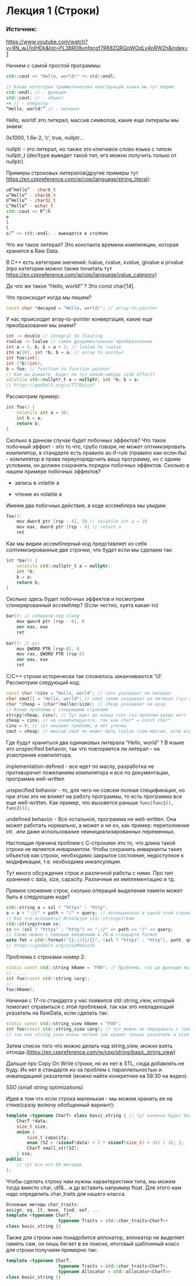 # Лекция 1 (Строки) 
### Источник:
https://www.youtube.com/watch?v=9N_wJ7oIHDk&list=PL3BR09unfgcgf7R88ZQRQqWOdLy4pRW2h&index=1

Начнем с самой простой программы:

```cpp
std::cout << "Hello, world!" << std::endl;

// Какие категории грамматических конструкций языка мы тут видим:
std::endl; // - функция
std::cout; // - объект
<< // - оператор
“Hello, world!” // - литерал
```

Hello, world! это литерал, массив символов, какие еще литералы мы знаем:

0x1000, 1.6e-2, ‘c’, true, nullptr…

nullptr - это литерал, но также это ключевое слово языка с типом nullptr_t (decltype выведет такой тип, его можно получить только от nullptr).

Примеры строковых литералов(другие примеры тут https://en.cppreference.com/w/cpp/language/string_literal):

```cpp
u8”Hello” - char8_t
u”Hello” - char16_t
U”Hello” - char32_t
L”Hello” - wchar_t
std::cout << R”(h
e
l
l
o)” << std::endl; - выведется в столбик
```

Что же такое литерал? Это константа времени компиляции, которая хранится в Raw Data.

В C++ есть категории значений: lvalue, rvalue, xvalue, glvalue и prvalue (про категории можно также почитать тут https://en.cppreference.com/w/cpp/language/value_category)

Дк что же такое “Hello, world!” ? Это const char[14].

Что происходит когда мы пишем? 

```cpp
const char *decayed = "Hello, world!"; // array-to-pointer
```

У нас происходит array-to-pointer конвертация, какие еще преобразования мы знаем?

```cpp
int -> double // integral to floating
rvalue -> lvalue // самое фундаментальное преобразование
int a = 5, b; b = a + 2; // lvalue to rvalue
itn a[10], int *b; b = a; // array to pointer
int foo(int);
int (*b)(int);
b = foo; // function to function pointer
// Как вы думаете, будет ли тут какой-нибудь side effect?
volatile std::nullptr_t a = nullptr; int *b; b = a;
// https://godbolt.org/z/TT7Ebjczf
```

Рассмотрим пример:

```cpp
int foo() {
	volatile int a = 10;
	int b = a;
	return b;
}
```

Сколько в данном случае будет побочных эффектов? Что такое побочный эффект - это то что, грубо говоря, не может оптимизировать компилятор, в стандарте есть правило as-if-rule (правило как-если-бы) - компилятор в праве переупорядочить вашу программу, но с одним условием, он должен сохранять порядок побочных эффектов. Сколько в нашем примере побочных эффектов? 

 - запись в volatile a

 - чтение из volatile a

Имеем два побочных действия, в коде ассемблера мы увидим:

```cpp
foo():
	mov dword ptr [rsp - 4], 10 // volatile int a = 10
	mov eax, dword ptr [rsp - 4] // return a
	ret
```

Как мы видим ассемблерный код представляет из себя соптимизированные две строчки, что будет если мы сделаем так:

```cpp
int *bar() {
	volatile std::nullptr_t a = nullptr;
	int *b;
	b = a;
	return b;
}
```

Сколько здесь будет побочных эффектов и посмотрим сгенерированный ассемблер? (Если честно, хуета какая-то)

```cpp
bar(): // собирали под clang
	mov qword ptr [rsp - 8], 0
	xor eax, eax
	ret
	
bar(): // gcc
	mov QWORD PTR [rsp-8], 0
	mov rax, QWORD PTR [rsp-8]
	xor eax, eax
	ret
```

C/C++ строки исторически так сложилось заканчиваются ‘\0’. Рассмотрим следующий код:

```cpp
const char *cinv = "Hello, world"; // cinv указывает на литерал
char cmut[] = "Hello, world"; // cmut также указывает на литерал (тут скрыто копирование в стек)
char *cheap = (char*)malloc(size); // cheap указывает на кучу
// Какие проблемы с следующими строками
strcpy(cheap, cinv); // Тут идет до конца cinv (но проблем вроде нет)
cheap = cinv; // не скомпилируется, так как char* = const char*
cinv = 0; // тут никаких проблем, и нет утечки
cmut = cheap; // массив cmut не может быть lvalue (сам массив, если играть с указателем - ок)
```

Где будут храниться два одинаковых литерала “Hello, world” ? В языке это unspecified behavior, так что повторяется ли литерал - на усмотрение компилятора.

implementation-defined - все идет по маслу, разработка не противоречит пожеланиям компилятора и все по документации, программа well-written 

unspecified behavior - то, для чего не совсем полная спецификация, но при этом это не влияет на работу программы, то есть программа все еще well-written. Как пример, что вызовется раньше `func(func1(), func2());`

undefined behavior - Все остальное, программа не well-written. Она может работать нормально, а может и не оч, как пример: переполнение int . или даже использование неинициализированных переменных.

Настоящая причина проблем с С-строками это то, что длина такой строки не является инвариантом. Чтобы сохранить инварианты таких объектов как строки, необходимо закрытое состояние, недоступное к модификации, т.е. необходима инкапсуляция. 

Тут много обсуждения строк и различной работы с ними. Про тип хранения с data, size, capacity. Различные их имплементацию и тд.

Прямое сложение строк, сколько операций выделения памяти может быть в следующем коде?

```cpp
std::string a = ssl ? "https" : "http";
a = a + "://" + path + "/" + query; // потенциально в одной этой строке 4 выделения памяти
// Как это исправить? Используя std::stringstream
std::stringstream ss;
ss << (ssl ? "https" : "http") << "://" << path << "/" << query;
// Также можно с помощью введенным в 20-м стандарте format
auto fmt = std::format("{}://{}/{}", (ssl ? "https" : "http"), path, query);
// https://godbolt.org/z/GzMh6osYG
```

Проблема с строками номер 2:

```cpp
static const std::string kName = "FOO"; // Проблема, что до функции main мы уже выделяем память
// .....
int foo(const std::string &arg);
// .....
foo(kName);
```

Начиная с 17-го стандарта у нас появился std::string_view, который помогает справиться с этой проблемой, так как это невладеющий указатель на RawData, если сделать так:

```cpp
static const std::string_view kName = "FOO";
int foo(const std::string_view &arg); // тут можно не передавать с таким количеством спецификаторов
// так как string_view очень легкий (он хранит только указатель и size
```

Затем список того что можно делать над string_view, можно взять отсюда (https://en.cppreference.com/w/cpp/string/basic_string_view)

Дальше про Copy On Write строки, но их нет в STL, сюда добавлять не буду. Их нет в стандарте из-за проблем с параллельностью и инвалидацией указателей (можно найти конкретнее на 59:30 на видео).

SSO (small string optimizations)

Идея в том что если строка маленькая - мы можем хранить ее на стеке(сразу включу обобщенный вариант):

```cpp
template <typename CharT> class basic_string { // тут конечно будет больше параметров
	CharT *data;
	size_t size;
	union {
		size_t capacity;
		enum {SZ = (sizeof(data) + 2 * sizeof(size_t) + 31) / 32; };
		CharT small_str[SZ];
	} sso;
public:
	// тут все его 89 методов
};
```

Чтобы сделать строку нам нужны характеристики типа, мы можем тогда вместо char, utf8… и др вставить например float. Для этого нам надо определить char_traits для нашего класса.

```cpp
Основные методы char_traits:
assign, eq, lt, move, find, eof, ...
template <typename CharT,
					typename Traits = std::char_traits<CharT>>
class basic_string {}
```

Также для строки нам понадобится аллокатор, аллокатор не выделяет память сам, он лишь бегает в ее поиске, итоговый шаблонный класс для строки получаем примерно так:

```cpp
template <typename CharT,
					typename Traits = std::char_traits<CharT>,
					typename Allocator = std::allocator<CharT>>
class basic_string {}
```